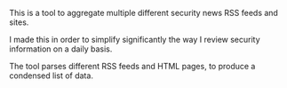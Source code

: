 This is a tool to aggregate multiple different security news RSS feeds and sites.

I made this in order to simplify significantly the way I review security information on a daily basis.

The tool parses different RSS feeds and HTML pages, to produce a condensed list of data.
